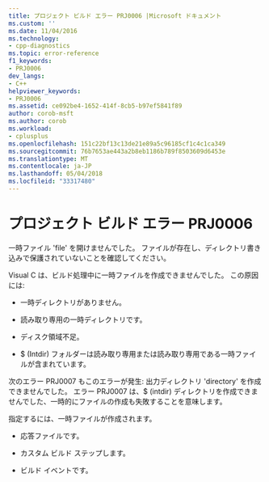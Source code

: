 ```yaml
---
title: プロジェクト ビルド エラー PRJ0006 |Microsoft ドキュメント
ms.custom: ''
ms.date: 11/04/2016
ms.technology:
- cpp-diagnostics
ms.topic: error-reference
f1_keywords:
- PRJ0006
dev_langs:
- C++
helpviewer_keywords:
- PRJ0006
ms.assetid: ce092be4-1652-414f-8cb5-b97ef5841f89
author: corob-msft
ms.author: corob
ms.workload:
- cplusplus
ms.openlocfilehash: 151c22bf13c13de21e89a5c96185cf1c4c1ca349
ms.sourcegitcommit: 76b7653ae443a2b8eb1186b789f8503609d6453e
ms.translationtype: MT
ms.contentlocale: ja-JP
ms.lasthandoff: 05/04/2018
ms.locfileid: "33317480"
---
```

# <a name="project-build-error-prj0006"></a>プロジェクト ビルド エラー PRJ0006
一時ファイル 'file' を開けませんでした。 ファイルが存在し、ディレクトリ書き込みで保護されていないことを確認してください。  
  
 Visual C は、ビルド処理中に一時ファイルを作成できませんでした。 この原因には:  
  
-   一時ディレクトリがありません。  
  
-   読み取り専用の一時ディレクトリです。  
  
-   ディスク領域不足。  
  
-   $ (Intdir) フォルダーは読み取り専用または読み取り専用である一時ファイルが含まれています。  
  
 次のエラー PRJ0007 もこのエラーが発生: 出力ディレクトリ 'directory' を作成できませんでした。 エラー PRJ0007 は、$ (intdir) ディレクトリを作成できませんでした、一時的にファイルの作成も失敗することを意味します。  
  
 指定するには、一時ファイルが作成されます。  
  
-   応答ファイルです。  
  
-   カスタム ビルド ステップします。  
  
-   ビルド イベントです。